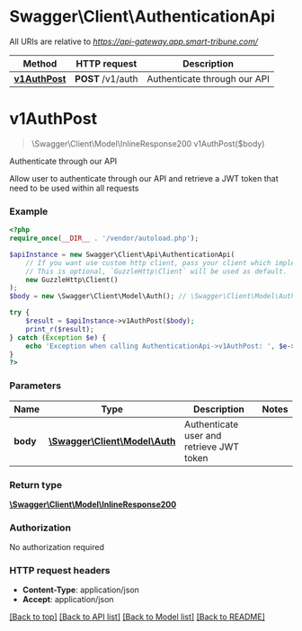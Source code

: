 # Swagger\Client\AuthenticationApi

All URIs are relative to *https://api-gateway.app.smart-tribune.com/*

Method | HTTP request | Description
------------- | ------------- | -------------
[**v1AuthPost**](AuthenticationApi.md#v1authpost) | **POST** /v1/auth | Authenticate through our API

# **v1AuthPost**
> \Swagger\Client\Model\InlineResponse200 v1AuthPost($body)

Authenticate through our API

Allow user to authenticate through our API and retrieve a JWT token that need to be used within all requests

### Example
```php
<?php
require_once(__DIR__ . '/vendor/autoload.php');

$apiInstance = new Swagger\Client\Api\AuthenticationApi(
    // If you want use custom http client, pass your client which implements `GuzzleHttp\ClientInterface`.
    // This is optional, `GuzzleHttp\Client` will be used as default.
    new GuzzleHttp\Client()
);
$body = new \Swagger\Client\Model\Auth(); // \Swagger\Client\Model\Auth | Authenticate user and retrieve JWT token

try {
    $result = $apiInstance->v1AuthPost($body);
    print_r($result);
} catch (Exception $e) {
    echo 'Exception when calling AuthenticationApi->v1AuthPost: ', $e->getMessage(), PHP_EOL;
}
?>
```

### Parameters

Name | Type | Description  | Notes
------------- | ------------- | ------------- | -------------
 **body** | [**\Swagger\Client\Model\Auth**](../Model/Auth.md)| Authenticate user and retrieve JWT token |

### Return type

[**\Swagger\Client\Model\InlineResponse200**](../Model/InlineResponse200.md)

### Authorization

No authorization required

### HTTP request headers

 - **Content-Type**: application/json
 - **Accept**: application/json

[[Back to top]](#) [[Back to API list]](../../README.md#documentation-for-api-endpoints) [[Back to Model list]](../../README.md#documentation-for-models) [[Back to README]](../../README.md)

